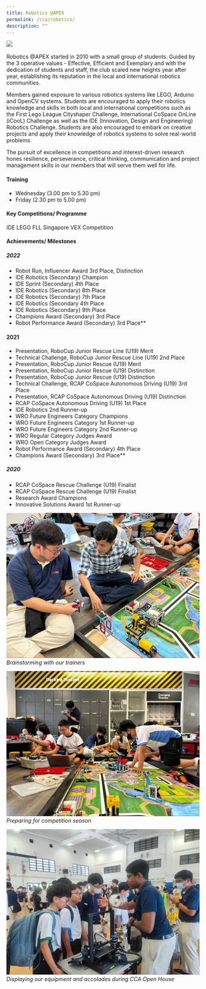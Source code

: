 ```yaml
---
title: Robotics @APEX
permalink: /cca/robotics/
description: ""
---
```

![](/images/CCA/robotics%20cover.jpg)

Robotics @APEX started in 2010 with a small group of students. Guided by the 3 operative values - Effective, Efficient and Exemplary and with the dedication of students and staff, the club scaled new heights year after year, establishing its reputation in the local and international robotics communities.  

Members gained exposure to various robotics systems like LEGO, Arduino and OpenCV systems. Students are encouraged to apply their robotics knowledge and skills in both local and international competitions such as the First Lego League Cityshaper Challenge, International CoSpace OnLine (iCooL) Challenge as well as the IDE (Innovation, Design and Engineering) Robotics Challenge. Students are also encouraged to embark on creative projects and apply their knowledge of robotics systems to solve real-world problems.  

The pursuit of excellence in competitions and interest-driven research hones resilience, perseverance, critical thinking, communication and project management skills in our members that will serve them well for life.

#### Training 
* Wednesday (3.00 pm to 5.30 pm)
* Friday (2.30 pm to 5.00 pm)

#### Key Competitions/ Programme
IDE
LEGO FLL
Singapore VEX Competition

#### Achievements/ Milestones
##### 2022
* Robot Run, Influencer Award 3rd Place, Distinction 
*   IDE Robotics (Secondary) Champion
*   IDE Sprint (Secondary) 4th Place 
*   IDE Robotics (Secondary) 8th Place 
*   IDE Robotics (Secondary) 7th Place
*   IDE Robotics (Secondary 4th Place 
*   IDE Robotics (Secondary) 9th Place 
*   Champions Award (Secondary) 3rd Place 
*   Robot Performance Award (Secondary) 3rd Place**

#### 2021
* Presentation, RoboCup Junior Rescue Line (U19) Merit 
*   Technical Challenge, RoboCup Junior Rescue Line (U19) 2nd Place 
*   Presentation, RoboCup Junior Rescue (U19) Merit 
*   Presentation, RoboCup Junior Rescue (U19) Distinction
*   Presentation, RoboCup Junior Rescue (U19) Distinction 
*   Technical Challenge, RCAP CoSpace Autonomous Driving (U19) 3rd Place 
*   Presentation, RCAP CoSpace Autonomous Driving (U19) Distinction
*   RCAP CoSpace Autonomous Driving (U19) 1st Place 
*   IDE Robotics 2nd Runner-up 
*   WRO Future Engineers Category Champions
*   WRO Future Engineers Category 1st Runner-up 
*   WRO Future Engineers Category 2nd Runner-up
*   WRO Regular Category Judges Award 
*   WRO Open Category Judges Award 
*   Robot Performance Award (Secondary) 4th Place 
*   Champions Award (Secondary) 3rd Place**

##### 2020
*   RCAP CoSpace Rescue Challenge (U19) Finalist 
*   RCAP CoSpace Rescue Challenge (U19) Finalist 
*   Research Award Champions 
*   Innovative Solutions Award 1st Runner-up

![](/images/CCA/robotics%2002.jpg)
*Brainstorming with our trainers*

![](/images/CCA/robotics%2001.jpg)
*Preparing for competition season*

![](/images/CCA/robotics%2005.jpg)
*Displaying our equipment and accolades during CCA Open House*